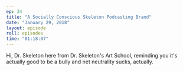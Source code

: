 ```yaml
---
ep: 34
title: "A Socially Conscious Skeleton Podcasting Brand"
date: "January 29, 2018"
layout: episode
roll: episodes
time: "01:18:07"
---
```


Hi, Dr. Skeleton here from Dr. Skeleton's Art School, reminding you it's actually good to be a bully and net neutrality sucks, actually.

